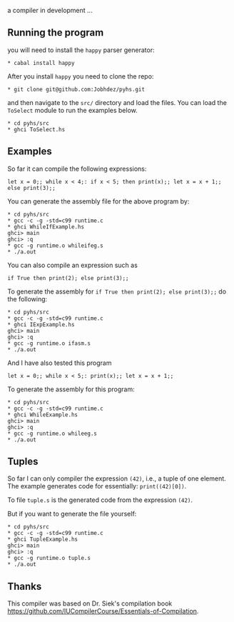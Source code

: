 a compiler in development  ...

## Running the program
you will need to install the `happy` parser generator:

```
* cabal install happy
```

After you install `happy` you need to clone the repo:

```
* git clone git@github.com:Jobhdez/pyhs.git

```
and then navigate to the `src/` directory and load the files. You can load the `ToSelect` module to run the examples
below.

```
* cd pyhs/src
* ghci ToSelect.hs
```
## Examples

So far it can compile the following expressions:

```
let x = 0;; while x < 4;: if x < 5; then print(x);; let x = x + 1;; else print(3);;
```
You can generate the assembly file for the above program by:

```
* cd pyhs/src
* gcc -c -g -std=c99 runtime.c
* ghci WhileIfExample.hs
ghci> main
ghci> :q
* gcc -g runtime.o whileifeg.s
* ./a.out
```
You can also compile an expression such as

```
if True then print(2); else print(3);;
```

To generate the assembly for `if True then print(2); else print(3);;` do the following:

```
* cd pyhs/src
* gcc -c -g -std=c99 runtime.c
* ghci IExpExample.hs
ghci> main
ghci> :q
* gcc -g runtime.o ifasm.s
* ./a.out
```
And I have also tested this program 
```
let x = 0;; while x < 5;: print(x);; let x = x + 1;;
```
To generate the assembly for this program:
```
* cd pyhs/src
* gcc -c -g -std=c99 runtime.c
* ghci WhileExample.hs
ghci> main
ghci> :q
* gcc -g runtime.o whileeg.s
* ./a.out
```
## Tuples
So far I can only compiler the expression `(42)`, i.e., a tuple of one element. The example generates code for essentially: `print((42)[0])`.

To file `tuple.s` is the generated code from the expression `(42)`.

But if you want to generate the file yourself:
```
* cd pyhs/src
* gcc -c -g -std=c99 runtime.c
* ghci TupleExample.hs
ghci> main
ghci> :q
* gcc -g runtime.o tuple.s
* ./a.out
```

## Thanks
This compiler was based on Dr. Siek's compilation book https://github.com/IUCompilerCourse/Essentials-of-Compilation.